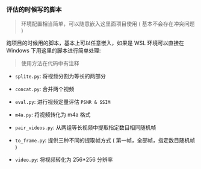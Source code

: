### 评估的时候写的脚本

> 环境配置相当简单，可以随意嵌入这里面项目使用 ( 基本不会存在冲突问题 )

跑项目的时候用的脚本，基本上可以任意嵌入，如果是 WSL 环境可以直接在 Windows 下用这里的脚本进行简单处理:

> 使用方法在代码中有注释

+ `splite.py`: 将视频分割为等长的两部分

+ `concat.py`: 合并两个视频

+ `eval.py`: 进行视频定量评估 `PSNR & SSIM`

+ `m4a.py`: 将视频转化为 m4a 格式

+ `pair_videos.py`: 从两组等长视频中提取指定数目相同随机帧

+ `to_frame.py`: 提供三种不同的提取帧方式 ( 第一帧，全部帧，指定数目随机帧 )

+ `video.py`: 将视频转化为 256*256 分辨率
